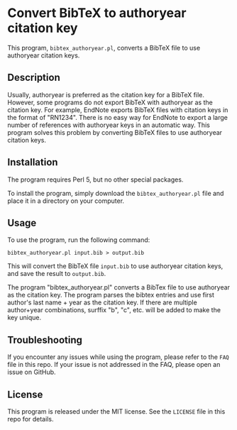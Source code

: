 # Convert BibTeX to authoryear citation key

This program, `bibtex_authoryear.pl`, converts a BibTeX file to use authoryear citation keys. 

## Description

Usually, authoryear is preferred as the citation key for a BibTeX file. However, some programs do not export BibTeX with authoryear as the citation key. For example, EndNote exports BibTeX files with citation keys in the format of "RN1234". There is no easy way for EndNote to export a large number of references with authoryear keys in an automatic way. This program solves this problem by converting BibTeX files to use authoryear citation keys.

## Installation

The program requires Perl 5, but no other special packages.

To install the program, simply download the `bibtex_authoryear.pl` file and place it in a directory on your computer.

## Usage

To use the program, run the following command:

`bibtex_authoryear.pl input.bib > output.bib`

This will convert the BibTeX file `input.bib` to use authoryear citation keys, and save the result to `output.bib`.

The program "bibtex_authoryear.pl" converts a BibTex file to use authoryear as the citation key. The program parses the bibtex entries and use first author's last name + year as the citation key.  If there are multiple author+year combinations, surffix "b", "c", etc. will be added to make the key unique.


## Troubleshooting

If you encounter any issues while using the program, please refer to the `FAQ` file in this repo. If your issue is not addressed in the FAQ, please open an issue on GitHub.

## License

This program is released under the MIT license. See the `LICENSE` file in this repo for details.





